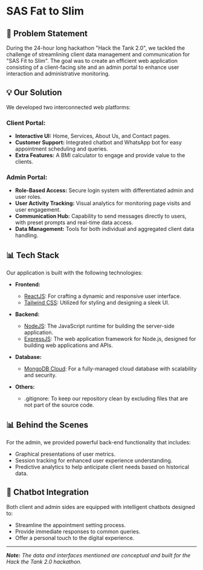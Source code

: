 # SAS Fat to Slim 



## 📝 Problem Statement

During the 24-hour long hackathon "Hack the Tank 2.0", we tackled the challenge of streamlining client data management and communication for "SAS Fit to Slim". The goal was to create an efficient web application consisting of a client-facing site and an admin portal to enhance user interaction and administrative monitoring.

## 💡 Our Solution

We developed two interconnected web platforms:

### Client Portal:
- **Interactive UI:** Home, Services, About Us, and Contact pages.
- **Customer Support:** Integrated chatbot and WhatsApp bot for easy appointment scheduling and queries.
- **Extra Features:** A BMI calculator to engage and provide value to the clients.

### Admin Portal:
- **Role-Based Access:** Secure login system with differentiated admin and user roles.
- **User Activity Tracking:** Visual analytics for monitoring page visits and user engagement.
- **Communication Hub:** Capability to send messages directly to users, with preset prompts and real-time data access.
- **Data Management:** Tools for both individual and aggregated client data handling.



## 📊 Tech Stack

Our application is built with the following technologies:

- **Frontend:**
  - [ReactJS](https://reactjs.org/): For crafting a dynamic and responsive user interface.
  - [Tailwind CSS](https://tailwindcss.com/): Utilized for styling and designing a sleek UI.

- **Backend:**
  - [NodeJS](https://nodejs.org/): The JavaScript runtime for building the server-side application.
  - [ExpressJS](https://expressjs.com/): The web application framework for Node.js, designed for building web applications and APIs.

- **Database:**
  - [MongoDB Cloud](https://www.mongodb.com/cloud): For a fully-managed cloud database with scalability and security.

- **Others:**
  - .gitignore: To keep our repository clean by excluding files that are not part of the source code.

## 📊 Behind the Scenes

For the admin, we provided powerful back-end functionality that includes:

- Graphical presentations of user metrics.
- Session tracking for enhanced user experience understanding.
- Predictive analytics to help anticipate client needs based on historical data.

## 🤖 Chatbot Integration

Both client and admin sides are equipped with intelligent chatbots designed to:

- Streamline the appointment setting process.
- Provide immediate responses to common queries.
- Offer a personal touch to the digital experience.

---



_**Note:** The data and interfaces mentioned are conceptual and built for the Hack the Tank 2.0 hackathon._
